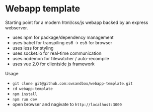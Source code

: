 # Webapp template

Starting point for a modern html/css/js webapp backed by an express webserver.
- uses npm for package/dependency management
- uses babel for transpiling es6 -> es5 for browser
- uses less for styling
- uses socket.io for real-time communication
- uses nodemon for filewatcher / auto-recompile
- uses vue 2.0 for clientside js framework

Usage
- `git clone git@github.com:swsandbox/webapp-template.git`
- `cd webapp-template`
- `npm install`
- `npm run dev`
- open browser and nagivate to `http://localhost:3000`
